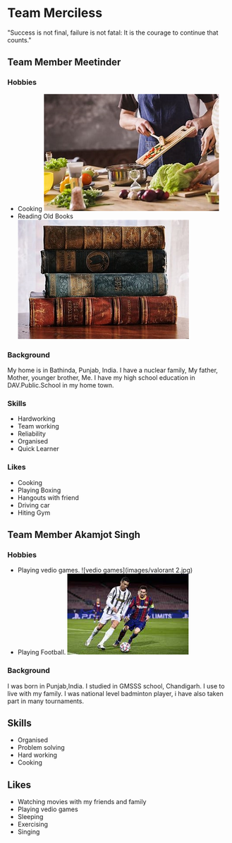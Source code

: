 # Team Merciless
"Success is not final, failure is not fatal: It is the courage to continue that counts."


 ## Team Member Meetinder
 ### Hobbies 
  - Cooking
       ![cooking](images/cooking.jpg)
  - Reading Old Books
       ![books](images/books.jpg)
 ### Background
 My home is in Bathinda, Punjab, India.
 I have a nuclear family, My father, Mother, younger brother, Me.
 I have my high school education in DAV.Public.School in my home town.
 ### Skills
 - Hardworking
 - Team working
 - Reliability
 - Organised
 - Quick Learner
 ### Likes
 - Cooking
 - Playing Boxing
 - Hangouts with friend
 - Driving car
 - Hiting Gym


## Team Member Akamjot Singh
### Hobbies
 - Playing vedio games.
    ![vedio games](images/valorant 2.jpg)
 - Playing Football.
    ![Football](images/football.jpg)
### Background
I was born in Punjab,India.
I studied in GMSSS school, Chandigarh.
I use to live with my family.
I was national level badminton player, i have also taken part in many tournaments.
## Skills
 - Organised
 - Problem solving
 - Hard working
 - Cooking
## Likes
 - Watching movies with my friends and family
 - Playing vedio games
 - Sleeping
 - Exercising
 - Singing